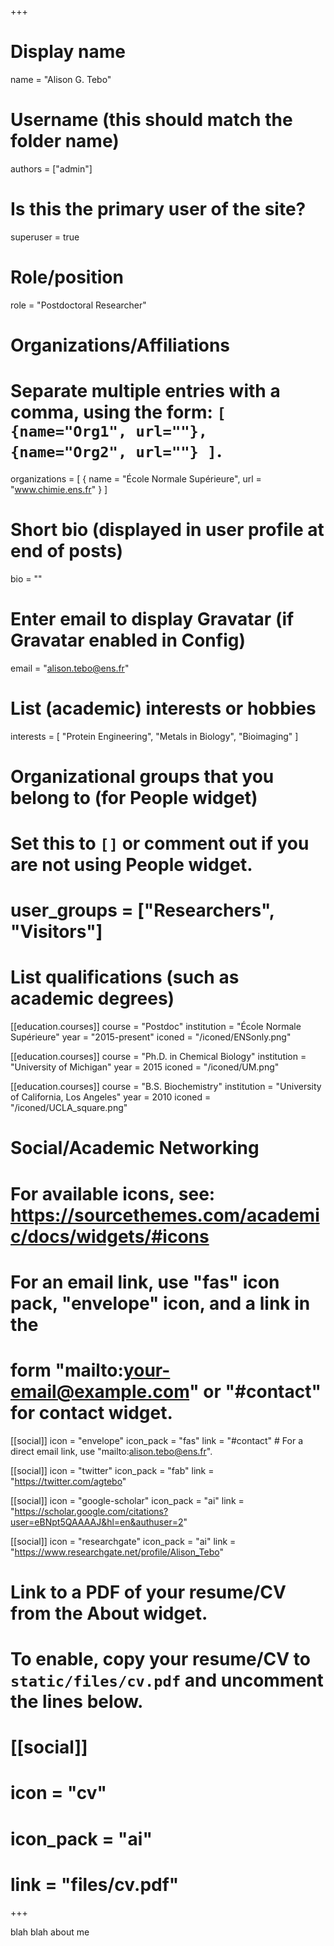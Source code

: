 +++
# Display name
name = "Alison G. Tebo"

# Username (this should match the folder name)
authors = ["admin"]

# Is this the primary user of the site?
superuser = true

# Role/position
role = "Postdoctoral Researcher"

# Organizations/Affiliations
#   Separate multiple entries with a comma, using the form: `[ {name="Org1", url=""}, {name="Org2", url=""} ]`.
organizations = [ { name = "École Normale Supérieure", url = "www.chimie.ens.fr" } ]

# Short bio (displayed in user profile at end of posts)
bio = ""

# Enter email to display Gravatar (if Gravatar enabled in Config)
email = "alison.tebo@ens.fr"

# List (academic) interests or hobbies
interests = [
  "Protein Engineering",
  "Metals in Biology",
  "Bioimaging"
]

# Organizational groups that you belong to (for People widget)
#   Set this to `[]` or comment out if you are not using People widget.
# user_groups = ["Researchers", "Visitors"]

# List qualifications (such as academic degrees)
[[education.courses]]
  course = "Postdoc"
  institution = "École Normale Supérieure"
  year = "2015-present"
  iconed =  "/iconed/ENSonly.png"
  
[[education.courses]] 
  course = "Ph.D. in Chemical Biology"
  institution = "University of Michigan"
  year = 2015
  iconed =  "/iconed/UM.png"

[[education.courses]]
  course = "B.S. Biochemistry"
  institution = "University of California, Los Angeles"
  year = 2010
  iconed =  "/iconed/UCLA_square.png"


# Social/Academic Networking
# For available icons, see: https://sourcethemes.com/academic/docs/widgets/#icons
#   For an email link, use "fas" icon pack, "envelope" icon, and a link in the
#   form "mailto:your-email@example.com" or "#contact" for contact widget.

[[social]]
  icon = "envelope"
  icon_pack = "fas"
  link = "#contact"  # For a direct email link, use "mailto:alison.tebo@ens.fr".

[[social]]
  icon = "twitter"
  icon_pack = "fab"
  link = "https://twitter.com/agtebo"

[[social]]
  icon = "google-scholar"
  icon_pack = "ai"
  link = "https://scholar.google.com/citations?user=eBNpt5QAAAAJ&hl=en&authuser=2"

[[social]]
   icon = "researchgate"
   icon_pack = "ai"
   link = "https://www.researchgate.net/profile/Alison_Tebo"

# Link to a PDF of your resume/CV from the About widget.
# To enable, copy your resume/CV to `static/files/cv.pdf` and uncomment the lines below.
# [[social]]
#   icon = "cv"
#   icon_pack = "ai"
#   link = "files/cv.pdf"

+++

blah blah about me 

